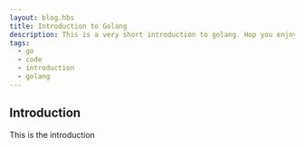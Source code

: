 ```yaml
---
layout: blog.hbs
title: Introduction to Golang
description: This is a very short introduction to golang. Hop you enjoy it ^-^
tags:
  - go
  - code
  - introduction
  - golang
---
```


## Introduction

This is the introduction

